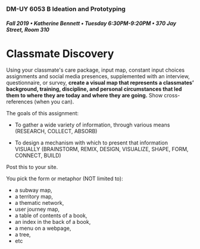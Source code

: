 ### DM-UY 6053 B Ideation and Prototyping
##### Fall 2019 • Katherine Bennett • Tuesday 6:30PM-9:20PM • 370 Jay Street, Room 310

# Classmate Discovery

Using your classmate's care package, input map, constant input choices assignments and social media presences, supplemented with an interview, questionnaire, or survey, **create a visual map that represents a classmates’ background, training, discipline, and personal circumstances that led them to where they are today and where they are going.** Show cross-references (when you can).

The goals of this assignment:

* To gather a wide variety of information, through various means (RESEARCH, COLLECT, ABSORB)

* To design a mechanism with which to present that information VISUALLY (BRAINSTORM, REMIX, DESIGN, VISUALIZE, SHAPE, FORM, CONNECT, BUILD)


Post this to your site.

You pick the form or metaphor (NOT limited to): 
* a subway map, 
* a territory map, 
* a thematic network, 
* user journey map, 
* a table of contents of a book, 
* an index in the back of a book,
* a menu on a webpage, 
* a tree, 
* etc

